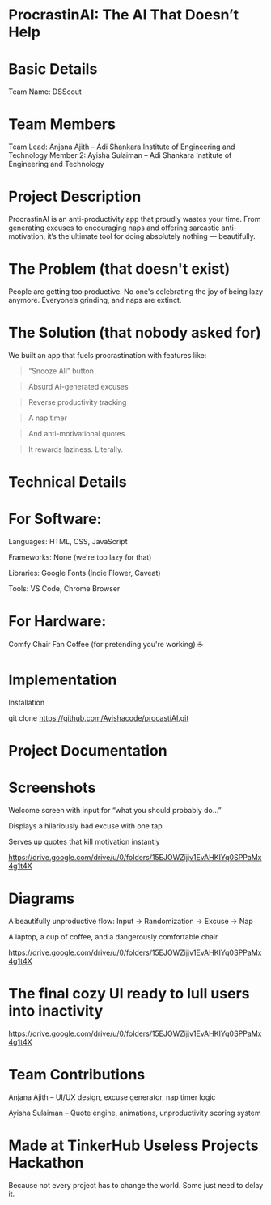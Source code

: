 # ProcrastinAI: The AI That Doesn’t Help

# Basic Details
Team Name: DSScout

# Team Members
Team Lead: Anjana Ajith – Adi Shankara Institute of Engineering and Technology
Member 2: Ayisha Sulaiman – Adi Shankara Institute of Engineering and Technology

# Project Description
ProcrastinAI is an anti-productivity app that proudly wastes your time. From generating excuses to encouraging naps and offering sarcastic anti-motivation, it’s the ultimate tool for doing absolutely nothing — beautifully.

# The Problem (that doesn't exist)
People are getting too productive. No one's celebrating the joy of being lazy anymore. Everyone’s grinding, and naps are extinct.

# The Solution (that nobody asked for)
We built an app that fuels procrastination with features like:

>“Snooze All” button

>Absurd AI-generated excuses

>Reverse productivity tracking

>A nap timer

>And anti-motivational quotes

>It rewards laziness. Literally.

# Technical Details

# For Software:
Languages: HTML, CSS, JavaScript

Frameworks: None (we're too lazy for that)

Libraries: Google Fonts (Indie Flower, Caveat)

Tools: VS Code, Chrome Browser

# For Hardware:
Comfy Chair 
Fan 
Coffee (for pretending you're working) ☕

# Implementation
  Installation

git clone https://github.com/Ayishacode/procastiAI.git

# Project Documentation

# Screenshots

Welcome screen with input for “what you should probably do…”


Displays a hilariously bad excuse with one tap


Serves up quotes that kill motivation instantly

https://drive.google.com/drive/u/0/folders/15EJOWZijjv1EvAHKIYq0SPPaMx4g1t4X

# Diagrams

A beautifully unproductive flow: Input → Randomization → Excuse → Nap

A laptop, a cup of coffee, and a dangerously comfortable chair

https://drive.google.com/drive/u/0/folders/15EJOWZijjv1EvAHKIYq0SPPaMx4g1t4X

# The final cozy UI ready to lull users into inactivity

https://drive.google.com/drive/u/0/folders/15EJOWZijjv1EvAHKIYq0SPPaMx4g1t4X

# Team Contributions
Anjana Ajith – UI/UX design, excuse generator, nap timer logic

Ayisha Sulaiman – Quote engine, animations, unproductivity scoring system

# Made at TinkerHub Useless Projects Hackathon
Because not every project has to change the world. Some just need to delay it.
